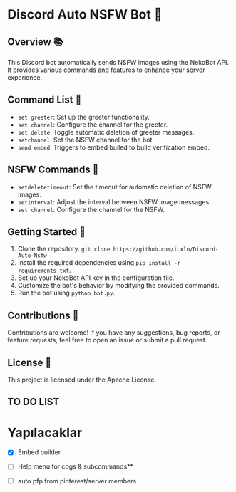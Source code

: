 # Discord Auto NSFW Bot 🤖

## Overview 📚
This Discord bot automatically sends NSFW images using the NekoBot API. It provides various commands and features to enhance your server experience.

## Command List 📝
- `set greeter`: Set up the greeter functionality.
- `set channel`: Configure the channel for the greeter.
- `set delete`: Toggle automatic deletion of greeter messages.
- `setchannel`: Set the NSFW channel for the bot.
- `send embed`: Triggers to embed builed to build verification embed.

## NSFW Commands 🔞
- `setdeletetimeout`: Set the timeout for automatic deletion of NSFW images.
- `setinterval`: Adjust the interval between NSFW image messages.
- `set channel`: Configure the channel for the NSFW.

## Getting Started 🚀
1. Clone the repository. `git clone https://github.com/iLxlo/Discord-Auto-Nsfw`
2. Install the required dependencies using `pip install -r requirements.txt`.
3. Set up your NekoBot API key in the configuration file.
4. Customize the bot's behavior by modifying the provided commands.
5. Run the bot using `python bot.py`.

## Contributions 🤝
Contributions are welcome! If you have any suggestions, bug reports, or feature requests, feel free to open an issue or submit a pull request.

## License 📄
This project is licensed under the Apache License.

## TO DO LIST

# Yapılacaklar

* [x] Embed builder
* [ ] Help menu for cogs & subcommands**
* [ ] auto pfp from pinterest/server members


